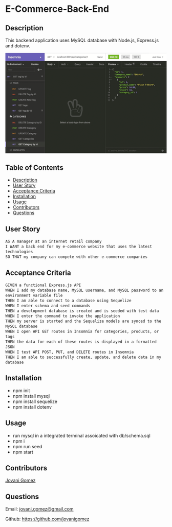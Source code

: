 # E-Commerce-Back-End
## Description
This backend application uses MySQL database with Node.js, Express.js and dotenv.
 
![image](./assets/E-Commerce-Back-End.gif)

## Table of Contents 
- [Description](#description)
- [User Story](#user-story)
- [Acceptance Criteria](#acceptance-criteria)
- [Installation](#installation)
- [Usage](#usage)
- [Contributors](#contributors)
- [Questions](#questions)
## User Story
```
AS A manager at an internet retail company
I WANT a back end for my e-commerce website that uses the latest technologies
SO THAT my company can compete with other e-commerce companies
```

## Acceptance Criteria
```
GIVEN a functional Express.js API
WHEN I add my database name, MySQL username, and MySQL password to an environment variable file
THEN I am able to connect to a database using Sequelize
WHEN I enter schema and seed commands
THEN a development database is created and is seeded with test data
WHEN I enter the command to invoke the application
THEN my server is started and the Sequelize models are synced to the MySQL database
WHEN I open API GET routes in Insomnia for categories, products, or tags
THEN the data for each of these routes is displayed in a formatted JSON
WHEN I test API POST, PUT, and DELETE routes in Insomnia
THEN I am able to successfully create, update, and delete data in my database
```

## Installation 

* npm init
* npm install mysql
* npm install sequelize
* npm install dotenv

## Usage

* run mysql in a integrated terminal assoicated with db/schema.sql
* npm i
* npm run seed
* npm start


## Contributors

 [Jovani Gomez](https://github.com/jovanigomez)

## Questions

 Email: jovani.gomez@gmail.com

 Github: https://github.com/jovanigomez

